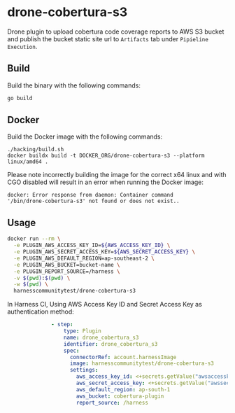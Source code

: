 # drone-cobertura-s3

Drone plugin to upload cobertura code coverage reports to AWS S3 bucket and publish the bucket static site url to `Artifacts` tab under `Pipieline Execution`.

## Build

Build the binary with the following commands:

```bash
go build
```

## Docker

Build the Docker image with the following commands:

```
./hacking/build.sh
docker buildx build -t DOCKER_ORG/drone-cobertura-s3 --platform linux/amd64 .
```

Please note incorrectly building the image for the correct x64 linux and with
CGO disabled will result in an error when running the Docker image:

```
docker: Error response from daemon: Container command
'/bin/drone-cobertura-s3' not found or does not exist..
```

## Usage

```bash
docker run --rm \
  -e PLUGIN_AWS_ACCESS_KEY_ID=${AWS_ACCESS_KEY_ID} \
  -e PLUGIN_AWS_SECRET_ACCESS_KEY=${AWS_SECRET_ACCESS_KEY} \
  -e PLUGIN_AWS_DEFAULT_REGION=ap-southeast-2 \
  -e PLUGIN_AWS_BUCKET=bucket-name \
  -e PLUGIN_REPORT_SOURCE=/harness \
  -v $(pwd):$(pwd) \
  -w $(pwd) \
  harnesscommunitytest/drone-cobertura-s3
```



In Harness CI,
Using AWS Access Key ID and Secret Access Key as authentication method:
```yaml
              - step:
                  type: Plugin
                  name: drone_cobertura_s3
                  identifier: drone_cobertura_s3
                  spec:
                    connectorRef: account.harnessImage
                    image: harnesscommunitytest/drone-cobertura-s3
                    settings:
                      aws_access_key_id: <+secrets.getValue("awsaccesskeyid")>
                      aws_secret_access_key: <+secrets.getValue("awssecretaccesskey")>
                      aws_default_region: ap-south-1
                      aws_bucket: cobertura-plugin
                      report_source: /harness
```

